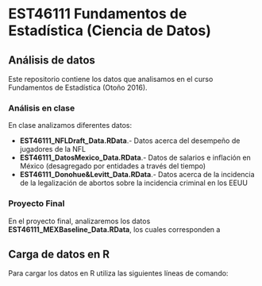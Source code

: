 # EST46111 Fundamentos de Estadística (Ciencia de Datos)

## Análisis de datos

Este repositorio contiene los datos que analisamos en el curso Fundamentos de Estadística (Otoño 2016).

### Análisis en clase

En clase analizamos diferentes datos:
- **EST46111_NFLDraft_Data.RData**.- Datos acerca del desempeño de jugadores de la NFL
- **EST46111_DatosMexico_Data.RData**.- Datos de salarios e inflación en México (desagregado por entidades a través del tiempo)
- **EST46111_Donohue&Levitt_Data.RData**.- Datos acerca de la incidencia de la legalización de abortos sobre la incidencia criminal en los EEUU

### Proyecto Final

En el proyecto final, analizaremos los datos **EST46111_MEXBaseline_Data.RData**, los cuales corresponden a 

## Carga de datos en R

Para cargar los datos en R utiliza las siguientes líneas de comando:

